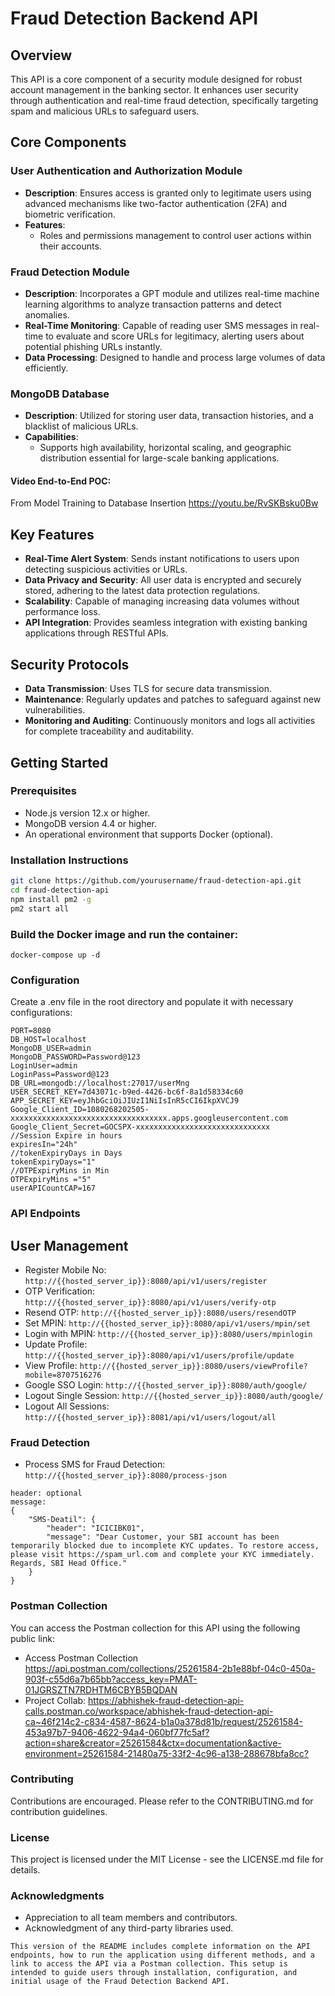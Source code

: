 # Fraud Detection Backend API

## Overview
This API is a core component of a security module designed for robust account management in the banking sector. It enhances user security through authentication and real-time fraud detection, specifically targeting spam and malicious URLs to safeguard users.

## Core Components

### User Authentication and Authorization Module
- **Description**: Ensures access is granted only to legitimate users using advanced mechanisms like two-factor authentication (2FA) and biometric verification.
- **Features**:
  - Roles and permissions management to control user actions within their accounts.

### Fraud Detection Module
- **Description**: Incorporates a GPT module and utilizes real-time machine learning algorithms to analyze transaction patterns and detect anomalies.
- **Real-Time Monitoring**: Capable of reading user SMS messages in real-time to evaluate and score URLs for legitimacy, alerting users about potential phishing URLs instantly.
- **Data Processing**: Designed to handle and process large volumes of data efficiently.

### MongoDB Database
- **Description**: Utilized for storing user data, transaction histories, and a blacklist of malicious URLs.
- **Capabilities**:
  - Supports high availability, horizontal scaling, and geographic distribution essential for large-scale banking applications.
 
#### Video End-to-End POC: 
From Model Training to Database Insertion 
<https://youtu.be/RvSKBsku0Bw>

## Key Features

- **Real-Time Alert System**: Sends instant notifications to users upon detecting suspicious activities or URLs.
- **Data Privacy and Security**: All user data is encrypted and securely stored, adhering to the latest data protection regulations.
- **Scalability**: Capable of managing increasing data volumes without performance loss.
- **API Integration**: Provides seamless integration with existing banking applications through RESTful APIs.

## Security Protocols

- **Data Transmission**: Uses TLS for secure data transmission.
- **Maintenance**: Regularly updates and patches to safeguard against new vulnerabilities.
- **Monitoring and Auditing**: Continuously monitors and logs all activities for complete traceability and auditability.

## Getting Started

### Prerequisites
- Node.js version 12.x or higher.
- MongoDB version 4.4 or higher.
- An operational environment that supports Docker (optional).

### Installation Instructions

```bash
git clone https://github.com/yourusername/fraud-detection-api.git
cd fraud-detection-api
npm install pm2 -g
pm2 start all
```

### Build the Docker image and run the container:
```Using Docker:
docker-compose up -d
```

### Configuration
Create a .env file in the root directory and populate it with necessary configurations:
```
PORT=8080
DB_HOST=localhost
MongoDB_USER=admin
MongoDB_PASSWORD=Password@123
LoginUser=admin
LoginPass=Password@123
DB_URL=mongodb://localhost:27017/userMng
USER_SECRET_KEY=7d43071c-b9ed-4426-bc6f-8a1d58334c60
APP_SECRET_KEY=eyJhbGciOiJIUzI1NiIsInR5cCI6IkpXVCJ9
Google_Client_ID=1080268202505-xxxxxxxxxxxxxxxxxxxxxxxxxxxxxxxxxxx.apps.googleusercontent.com
Google_Client_Secret=GOCSPX-xxxxxxxxxxxxxxxxxxxxxxxxxxxxxx
//Session Expire in hours
expiresIn="24h"
//tokenExpiryDays in Days 
tokenExpiryDays="1"
//OTPExpiryMins in Min 
OTPExpiryMins ="5"
userAPICountCAP=167

```

### API Endpoints
## User Management

- Register Mobile No: `http://{{hosted_server_ip}}:8080/api/v1/users/register`
- OTP Verification: `http://{{hosted_server_ip}}:8080/api/v1/users/verify-otp`
- Resend OTP: `http://{{hosted_server_ip}}:8080/users/resendOTP`
- Set MPIN: `http://{{hosted_server_ip}}:8080/api/v1/users/mpin/set`
- Login with MPIN: `http://{{hosted_server_ip}}:8080/users/mpinlogin`
- Update Profile: `http://{{hosted_server_ip}}:8080/api/v1/users/profile/update`
- View Profile: `http://{{hosted_server_ip}}:8080/users/viewProfile?mobile=8707516276`
- Google SSO Login: `http://{{hosted_server_ip}}:8080/auth/google/`
- Logout Single Session: `http://{{hosted_server_ip}}:8080/auth/google/`
- Logout All Sessions: `http://{{hosted_server_ip}}:8081/api/v1/users/logout/all`

### Fraud Detection
- Process SMS for Fraud Detection: `http://{{hosted_server_ip}}:8080/process-json`

```
header: optional
message: 
{
    "SMS-Deatil": {
        "header": "ICICIBK01",
        "message": "Dear Customer, your SBI account has been temporarily blocked due to incomplete KYC updates. To restore access, please visit https://spam_url.com and complete your KYC immediately. Regards, SBI Head Office."
    }
}

```

### Postman Collection
You can access the Postman collection for this API using the following public link: 
- Access Postman Collection <https://api.postman.com/collections/25261584-2b1e88bf-04c0-450a-903f-c55d6a7b65bb?access_key=PMAT-01JGRSZTN7RDHTM6CBYB5BQDAN>
- Project Collab: <https://abhishek-fraud-detection-api-calls.postman.co/workspace/abhishek-fraud-detection-api-ca~46f214c2-c834-4587-8624-b1a0a378d81b/request/25261584-453a97b7-9406-4622-94a4-060bf77fc5af?action=share&creator=25261584&ctx=documentation&active-environment=25261584-21480a75-33f2-4c96-a138-288678bfa8cc?>


### Contributing
Contributions are encouraged. Please refer to the CONTRIBUTING.md for contribution guidelines.

### License
This project is licensed under the MIT License - see the LICENSE.md file for details.

### Acknowledgments
- Appreciation to all team members and contributors.
- Acknowledgment of any third-party libraries used.
```
This version of the README includes complete information on the API endpoints, how to run the application using different methods, and a link to access the API via a Postman collection. This setup is intended to guide users through installation, configuration, and initial usage of the Fraud Detection Backend API.
```
